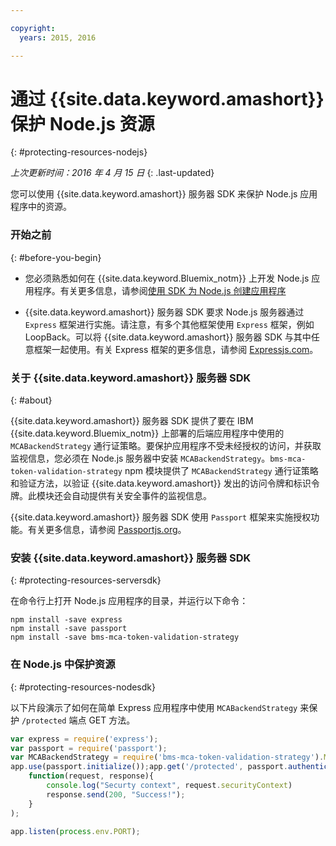 ```yaml
---

copyright:
  years: 2015, 2016

---
```


# 通过 {{site.data.keyword.amashort}} 保护 Node.js 资源
{: #protecting-resources-nodejs}

*上次更新时间：2016 年 4 月 15 日*
{: .last-updated}

您可以使用 {{site.data.keyword.amashort}} 服务器 SDK 来保护 Node.js 应用程序中的资源。

### 开始之前
{: #before-you-begin}

* 您必须熟悉如何在 {{site.data.keyword.Bluemix_notm}} 上开发 Node.js 应用程序。有关更多信息，请参阅[使用 SDK 为 Node.js 创建应用程序](https://console.{DomainName}/docs/runtimes/nodejs/index.html#nodejs_runtime)

* {{site.data.keyword.amashort}} 服务器 SDK 要求 Node.js 服务器通过 `Express` 框架进行实施。请注意，有多个其他框架使用 `Express` 框架，例如 LoopBack。可以将 {{site.data.keyword.amashort}} 服务器 SDK 与其中任意框架一起使用。有关 Express 框架的更多信息，请参阅 [Expressjs.com](http://expressjs.com/)。

### 关于 {{site.data.keyword.amashort}} 服务器 SDK
{: #about}

{{site.data.keyword.amashort}} 服务器 SDK 提供了要在 IBM {{site.data.keyword.Bluemix_notm}} 上部署的后端应用程序中使用的 `MCABackendStrategy` 通行证策略。要保护应用程序不受未经授权的访问，并获取监视信息，您必须在 Node.js 服务器中安装 `MCABackendStrategy`。`bms-mca-token-validation-strategy` npm 模块提供了 `MCABackendStrategy` 通行证策略和验证方法，以验证 {{site.data.keyword.amashort}} 发出的访问令牌和标识令牌。此模块还会自动提供有关安全事件的监视信息。

{{site.data.keyword.amashort}} 服务器 SDK 使用 `Passport` 框架来实施授权功能。有关更多信息，请参阅 [Passportjs.org](http://passportjs.org/)。


### 安装 {{site.data.keyword.amashort}} 服务器 SDK
{: #protecting-resources-serversdk}

在命令行上打开 Node.js 应用程序的目录，并运行以下命令：

```
npm install -save express
npm install -save passport
npm install -save bms-mca-token-validation-strategy
```

### 在 Node.js 中保护资源
{: #protecting-resources-nodesdk}

以下片段演示了如何在简单 Express 应用程序中使用 `MCABackendStrategy` 来保护 `/protected` 端点 GET 方法。

```JavaScript
var express = require('express');
var passport = require('passport');
var MCABackendStrategy = require('bms-mca-token-validation-strategy').MCABackendStrategy;passport.use(new MCABackendStrategy());var app = express();
app.use(passport.initialize());app.get('/protected', passport.authenticate('mca-backend-strategy', {session: false }),
    function(request, response){
		console.log("Securty context", request.securityContext)    
		response.send(200, "Success!");
    }
);

app.listen(process.env.PORT);
```
